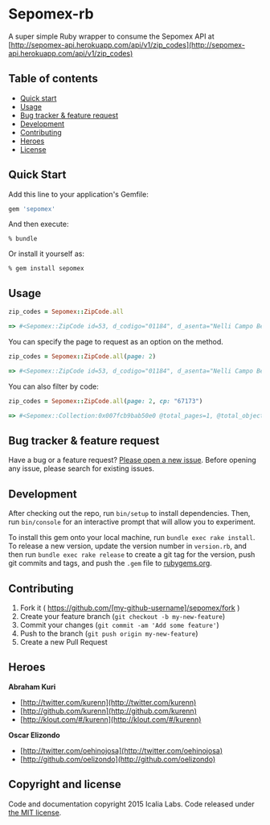 # Sepomex-rb

A super simple Ruby wrapper to consume the Sepomex API at [http://sepomex-api.herokuapp.com/api/v1/zip_codes](http://sepomex-api.herokuapp.com/api/v1/zip_codes)

## Table of contents
- [Quick start](#quick-start)
- [Usage](#usage)
- [Bug tracker & feature request](#bug-tracker-&-feature-request) 
- [Development](#development)
- [Contributing](#contributing)
- [Heroes](#heroes)
- [License](#license)

## Quick Start

Add this line to your application's Gemfile:

```ruby
gem 'sepomex'
```

And then execute:

```console
% bundle
```

Or install it yourself as:

```
% gem install sepomex
```

## Usage

```ruby
zip_codes = Sepomex::ZipCode.all

=> #<Sepomex::ZipCode id=53, d_codigo="01184", d_asenta="Nelli Campo Bello", d_tipo_asenta="Unidad habi...
```

You can specify the page to request as an option on the method.

```ruby
zip_codes = Sepomex::ZipCode.all(page: 2)

=> #<Sepomex::ZipCode id=53, d_codigo="01184", d_asenta="Nelli Campo Bello", d_tipo_asenta="Unidad habi...
```

You can also filter by code:

```ruby
zip_codes = Sepomex::ZipCode.all(page: 2, cp: "67173")

=> #<Sepomex::Collection:0x007fcb9bab50e0 @total_pages=1, @total_objects=8, @per_page=50, @collection=[#<Sepomex::ZipCode id=89510, d_codigo="67173", d_asenta="Contry los Nogales", d_tipo_asenta="Colonia", d_mnpio="Guadalupe", d_estado="Nuevo León", d_ciudad="Guadalupe", d_cp="67171", c_estado="19", c_oficina="67171", c_cp="", c_tipo_asenta="09", c_mnpio="026", id_asenta_cpcons="1725", d_zona="Urbano", c_cve_ciudad="04">...
```

## Bug tracker & feature request

Have a bug or a feature request? [Please open a new issue](https://github.com/IcaliaLabs/sepomex-rb/issues). Before opening any issue, please search for existing issues.


## Development

After checking out the repo, run `bin/setup` to install dependencies. Then, run `bin/console` for an interactive prompt that will allow you to experiment.

To install this gem onto your local machine, run `bundle exec rake install`. To release a new version, update the version number in `version.rb`, and then run `bundle exec rake release` to create a git tag for the version, push git commits and tags, and push the `.gem` file to [rubygems.org](https://rubygems.org).

## Contributing

1. Fork it ( https://github.com/[my-github-username]/sepomex/fork )
2. Create your feature branch (`git checkout -b my-new-feature`)
3. Commit your changes (`git commit -am 'Add some feature'`)
4. Push to the branch (`git push origin my-new-feature`)
5. Create a new Pull Request

## Heroes

**Abraham Kuri**

+ [http://twitter.com/kurenn](http://twitter.com/kurenn)
+ [http://github.com/kurenn](http://github.com/kurenn)
+ [http://klout.com/#/kurenn](http://klout.com/#/kurenn)

**Oscar Elizondo**

+ [http://twitter.com/oehinojosa](http://twitter.com/oehinojosa)
+ [http://github.com/oelizondo](http://github.com/oelizondo)


## Copyright and license

Code and documentation copyright 2015 Icalia Labs. Code released under [the MIT license](LICENSE).
